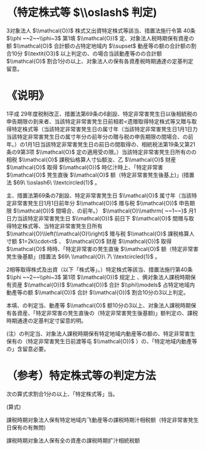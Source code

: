 # （特定株式等 $\\oslash$ 判定)

3对象法人 $\\mathcal{O})$ 株式又出資特定株式等該当、措置法施行令第 40条 $\\phi ~~2~~\\phi~3$ 第1填 $\\mathcal{O})$ 定、对象法人税時期保有資産の额 $\\mathcal{O}$ 合計额の占特定地域内 $\\supset$ 動産等の额の合計额の割合10分 $\\textit{O3}$ 以上判定の、の場合当該動產等のの合計额 $\\mathcal{O}$ 割合1分の以上、对象法人の保有各資產税時期通達の定基判定留意。

# 《说明》

1平成 29年度税制改正、措置法第69条の6創設、特定非常害凳生日以後相統税の申告期限の到来者、当該特定非常害凳生日前相若<遗赠取得特定株式等又贈与取得特定株式等（当該特定非常害凳生日の属寸年（当該特定非常害凳生日1月1日力当該特定非常害凳生日の属寸年分の前年分の贈与税の申告期限の間場合、の前年。）の1月1日当該特定非常害凳生日の前日の間取得の、相統税法第19条又第21条の9第3项 $\\mathcal{O}$ 定の適用受の限。）当該特定非常害凳生日所有のの相税 $\\mathcal{O}$ 課税仙格算人寸仙额汝、乙 $\\mathcal{O}$ 财産 $\\mathcal{O}$ 取得 $\\mathcal{O})$ 時亿汁時上、「特定非常害 $\\mathcal{O}$ 凳生直後 $\\mathcal{O}$ 额（特定非常害凳生後基上)」(措置法 $69\ \\oslash6\ \\textcircled{1}$ 。

主、措置法第69条の7創設、特定非常害凳生日 $\\mathcal{O}$ 属寸年（当該特定非常害凳生日1月1日前年分 $\\mathcal{O})$ 赠与税 $\\mathcal{O})$ 申告期限 $\\mathcal{O})$ 間場合、の前年。） $\\mathcal{O}\\mathrm{ ~~1~~}$ 月1日力当該特定非常害凳生日 $\\mathcal{O})$ 前日下 $\\mathcal{O}$ 間赠与取得特定株式等、当特定非常害凳生日所有 $\\mathcal{O}\\left(\\mathcal{O}\\right)$ 赠与税 $\\mathcal{O}$ 課税格算人寸额 $1=2k\\cdot<t$ 、 $\\mathcal{O}$ 财産 $\\mathcal{O})$ 取得 $\\mathcal{O}$ 時時、「特定非常害の凳生直後 $\\mathcal{O}$ 额（特定非常害凳生後基额」(措置法 $69\ \\mathcal{O}\ 7\ \\textcircled{1}$ 。

2相等取得株式及出資（以下「株式等」。）特定株式等該当、措置法施行第40条 $\\phi ~~2~~\\phi~3$ 第1项 $\\mathcal{O})$ 规定上 、俩对象法人課税時期保有资産 $\\mathcal{O})$ $\\mathcal{O})$ 合計 $\\phi\\models$ 占特定地域内動產等の额 $\\mathcal{O})$ 合計 $\\mathcal{O})$ 割合10分の3以上判定。

本填、の判定当、動產等 $\\mathcal{O}$ 额10分の3以上、对象法人課税時期保有各資産、「特定非常害の凳生直後の（特定非常害凳生後基额)」额判定の、課税時期通達の定基判定寸留意的明。

(注）の判定当、对象法人課税時期保有特定地域内動産等の额の、特定非常害生保有の（特定非常害凳生日前渡等屯 $\\mathcal{O})$ ）の、「特定地域内動產等の」含留意必要。

# （参考）特定株式等の判定方法

次の算式求割合1分の以上、「特定株式等」当。

(算式)

課税時期对象法人保有特定地域内飞動産等の課税時期汁相税额（特定非常害凳生日保有の有無問)

課税時期对象法人保有全の資產の課税時期扩汁相統税额